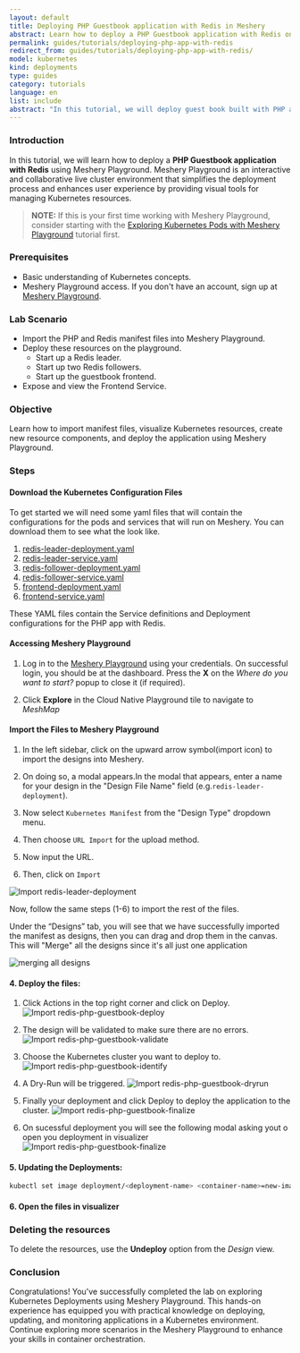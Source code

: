 ```yaml
---
layout: default
title: Deploying PHP Guestbook application with Redis in Meshery
abstract: Learn how to deploy a PHP Guestbook application with Redis on Kubernetes using Meshery.
permalink: guides/tutorials/deploying-php-app-with-redis
redirect_from: guides/tutorials/deploying-php-app-with-redis/
model: kubernetes
kind: deployments
type: guides
category: tutorials
language: en
list: include
abstract: "In this tutorial, we will deploy guest book built with PHP and Redis in Kubernetes. We will make use of Meshery Playground in an interactive live cluster environment."
---
```


### Introduction

In this tutorial, we will learn how to deploy a **PHP Guestbook application with Redis** using Meshery Playground. Meshery Playground is an interactive and collaborative live cluster environment that simplifies the deployment process and enhances user experience by providing visual tools for managing Kubernetes resources.

> **NOTE:** If this is your first time working with Meshery Playground, consider starting with the [Exploring Kubernetes Pods with Meshery Playground](https://docs.meshery.io/guides/tutorials/kubernetes-pods) tutorial first.

### Prerequisites
- Basic understanding of Kubernetes concepts.
- Meshery Playground access. If you don't have an account, sign up at [Meshery Playground](https://meshery.layer5.io/play).

### Lab Scenario
- Import the PHP and Redis manifest files into Meshery Playground.
- Deploy these resources on the playground.
    - Start up a Redis leader.
    - Start up two Redis followers.
    - Start up the guestbook frontend.
- Expose and view the Frontend Service.


### Objective
Learn how to import manifest files, visualize Kubernetes resources, create new resource components, and deploy the application using Meshery Playground.


### Steps

#### Download the Kubernetes Configuration Files

To get started we will need some yaml files that will contain the configurations for the pods and services that will run on Meshery. You can download them to see what the look like.
1. [redis-leader-deployment.yaml](https://k8s.io/examples/application/guestbook/redis-leader-deployment.yaml)
2. [redis-leader-service.yaml](https://k8s.io/examples/application/guestbook/redis-leader-service.yaml)
3. [redis-follower-deployment.yaml](https://k8s.io/examples/application/guestbook/redis-follower-deployment.yaml)
4. [redis-follower-service.yaml](https://k8s.io/examples/application/guestbook/redis-follower-service.yaml)
5. [frontend-deployment.yaml](https://k8s.io/examples/application/guestbook/frontend-deployment.yaml)
6. [frontend-service.yaml](https://k8s.io/examples/application/guestbook/frontend-service.yaml)

These YAML files contain the Service definitions and Deployment configurations for the PHP app with Redis.

#### Accessing Meshery Playground

1. Log in to the [Meshery Playground](https://meshery.layer5.io/) using your credentials. On successful login, you should be at the dashboard. Press the **X** on the _Where do you want to start?_ popup to close it (if required).

2. Click **Explore** in the Cloud Native Playground tile to navigate to _MeshMap_


#### Import the Files to Meshery Playground

1. In the left sidebar, click on the upward arrow symbol(import icon) to import the designs into Meshery.

2. On doing so, a modal appears.In the modal that appears, enter a name for your design in the "Design File Name" field (e.g.`redis-leader-deployment`).

3. Now select `Kubernetes Manifest` from the "Design Type" dropdown menu.

4. Then choose `URL Import` for the upload method.

5. Now input the URL.

6. Then, click on `Import`

![Import redis-leader-deployment](./screenshots/redis-leader-deployment.png)


Now, follow the same steps (1-6) to import the rest of the files.

Under the “Designs” tab, you will see that we have successfully imported the manifest as designs, then you can drag and drop them in the canvas. This will "Merge" all the designs since it's all just one application

![merging all designs](./screenshots/app-canvas.png)

#### 4. **Deploy the files:**

1. Click Actions in the top right corner and click on Deploy.
![Import redis-php-guestbook-deploy](./screenshots/redis-php-guestbook-deploy.png)

1. The design will be validated to make sure there are no errors.
![Import redis-php-guestbook-validate](./screenshots/redis-php-guestbook-validate.png)
1. Choose the Kubernetes cluster you want to deploy to.
![Import redis-php-guestbook-identify](./screenshots/redis-php-guestbook-identify.png)
1. A Dry-Run will be triggered.
![Import redis-php-guestbook-dryrun](./screenshots/redis-php-guestbook-dryrun.png)
1. Finally your deployment and click Deploy to deploy the application to the cluster.
![Import redis-php-guestbook-finalize](./screenshots/redis-php-guestbook-finalize.png)
1. On sucessful deployment you will see the following modal asking yout o open you deployment in visualizer
![Import redis-php-guestbook-finalize](./screenshots/redis-php-guestbook-finalize.png)


#### 5. **Updating the Deployments:**

```bash
kubectl set image deployment/<deployment-name> <container-name>=new-image:tag
```


#### 6. Open the files in visualizer



### Deleting the resources

To delete the resources, use the **Undeploy** option from the _Design_ view.


### Conclusion
Congratulations! You've successfully completed the lab on exploring Kubernetes Deployments using Meshery Playground. This hands-on experience has equipped you with practical knowledge on deploying, updating, and monitoring applications in a Kubernetes environment. Continue exploring more scenarios in the Meshery Playground to enhance your skills in container orchestration.
